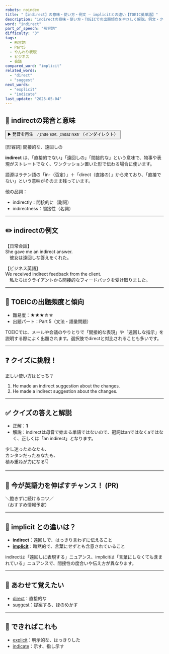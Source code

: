 ```yaml
---
robots: noindex
title: "【indirect】の意味・使い方・例文 ― implicitとの違い【TOEIC英単語】"
description: "indirectの意味・使い方・TOEICでの出題傾向をやさしく解説。例文・クイズ付きでimplicitとの違いもわかりやすく学べます。"
word: "indirect"
part_of_speech: "形容詞"
difficulty: "3"
tags:
  - 形容詞
  - Part5
  - やんわり表現
  - ビジネス
  - 会議
compared_word: "implicit"
related_words:
  - "direct"
  - "suggest"
next_words:
  - "explicit"
  - "indicate"
last_update: "2025-05-04"
---
```


## 🔰 indirectの発音と意味

<button class="play-audio" onclick="playTTS('indirect')">
  <span class="play-audio-main">
    ▶️ 発音を再生　/ˌɪndəˈrɛkt, ˌɪndaɪˈrɛkt/
  </span>
  <span class="play-audio-sub">
    （インダイレクト）
  </span>
</button>

[形容詞] 間接的な、遠回しの

**indirect** は、「直接的でない」「遠回しの」「間接的な」という意味で、物事や表現がストレートでなく、ワンクッション置いた形で伝わる場合に使います。

語源はラテン語の「in-（否定）」＋「direct（直接の）」から来ており、「直接でない」という意味がそのまま残っています。

他の品詞：  
- indirectly：間接的に（副詞）
- indirectness：間接性（名詞）

---

## ✏️ indirectの例文

【日常会話】  
She gave me an indirect answer.  
　彼女は遠回しな答えをくれた。

【ビジネス英語】  
We received indirect feedback from the client.  
　私たちはクライアントから間接的なフィードバックを受け取りました。

---

## 🎯 TOEICの出題頻度と傾向

- 難易度：★★★☆☆
- 出題パート：Part 5（文法・語彙問題）

TOEICでは、メールや会議のやりとりで「間接的な表現」や「遠回しな指示」を説明する際によく出題されます。選択肢でdirectと対比されることも多いです。

---

## ❓ クイズに挑戦！

正しい使い方はどっち？

1. He made an indirect suggestion about the changes.  
2. He made a indirect suggestion about the changes.

---

## ✅ クイズの答えと解説

- 正解：**1**
- 解説：indirectは母音で始まる単語ではないので、冠詞はanではなくaではなく、正しくは「an indirect」となります。

少し迷ったあなたも、  
カンタンだったあなたも、  
積み重ねが力になる👇️

---

## 🚀 今が英語力を伸ばすチャンス！ (PR)

<div class="info-center">
＼飽きずに続けるコツ／<br>  
（おすすめ情報予定）
</div>

---

## 🤔  implicit との違いは？

- **indirect**：遠回しで、はっきり言わずに伝えること
- **[implicit](/word/implicit)**：暗黙的で、言葉にせずとも含意されていること

indirectは「遠回しに表現する」ニュアンス、implicitは「言葉にしなくても含まれている」ニュアンスで、間接性の度合いや伝え方が異なります。

---

## 🧩 あわせて覚えたい

- [direct](/word/direct)：直接的な
- [suggest](/word/suggest)：提案する、ほのめかす

---

## 📖 できればこれも

- [explicit](/word/explicit)：明示的な、はっきりした
- [indicate](/word/indicate)：示す、指し示す

<!-- cvid: aid47_bid27 -->

